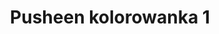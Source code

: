 ---
title: Pusheen kolorowanka 1
description: Kolorowanka Pusheen - wariant 1
canonical: /bajki/pusheen
variant_of: pusheen
tags:
- bajki
- pusheen
---